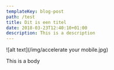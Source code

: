 ```yaml
---
templateKey: blog-post
path: /test
title: Dit is een titel
date: 2018-03-23T12:40:10+01:00
description: This is a description
---
```

![alt text](/img/accelerate your mobile.jpg)

This is a body
